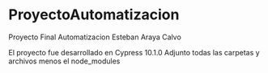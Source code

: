 # ProyectoAutomatizacion
 Proyecto Final Automatizacion Esteban Araya Calvo

El proyecto fue desarrollado en Cypress 10.1.0
Adjunto todas las carpetas y archivos menos el node_modules
